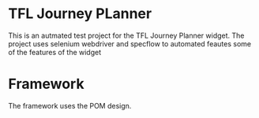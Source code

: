 # TFL Journey PLanner

This is an autmated test project for the TFL Journey Planner widget. The project uses selenium webdriver and specflow 
to automated feautes some of the features of the widget

# Framework
The framework uses the POM design. 